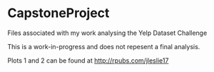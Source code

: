 # CapstoneProject
Files associated with my work analysing the Yelp Dataset Challenge

This is a work-in-progress and does not repesent a final analysis.

Plots 1 and 2 can be found at http://rpubs.com/jleslie17
